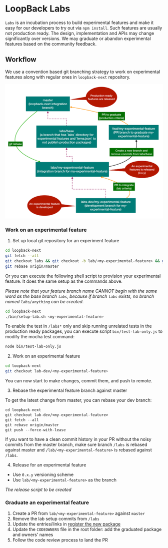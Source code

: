 # LoopBack Labs

`Labs` is an incubation process to build experimental features and make it easy
for our developers to try out via `npm install`. Such features are usually not
production ready. The design, implementation and APIs may change significantly
over versions. We may graduate or abandon experimental features based on the
community feedback.

## Workflow

We use a convention based git branching strategy to work on experimental
features along with regular ones in `loopback-next` repository.

![loopback-labs](./labs/labs.png)

### Work on an experimental feature

1. Set up local git repository for an experiment feature

```sh
cd loopback-next
git fetch --all
git checkout labs && git checkout -b lab/<my-experimental-feature> && git checkout -b lab-dev/<my-experimental-feature>
git rebase origin/master
```

Or you can execute the following shell script to provision your experimental feature. It does the same setup as the commands above.

*Please note that your feature branch name CANNOT begin with the same word as the base branch `labs`, because if branch `labs` exists, no branch named `labs/anything` can be created.*

```sh
cd loopback-next
./bin/setup-lab.sh <my-experimental-feature>
```

To enable the test in `/labs*` only and skip running unrelated tests in the production ready packages, you can execute script `bin/test-lab-only.js` to modify the mocha test command:

```sh
node bin/test-lab-only.js
```

2. Work on an experimental feature

```sh
cd loopback-next
git checkout lab-dev/<my-experimental-feature>
```

You can now start to make changes, commit them, and push to remote.

3. Rebase the experimental feature branch against master

To get the latest change from master, you can rebase your dev branch:

```
cd loopback-next
git checkout lab-dev/<my-experimental-feature>
git fetch --all
git rebase origin/master
git push --force-with-lease
```

If you want to have a clean commit history in your PR without the noisy commits from the master branch, make sure branch `/labs` is rebased against master and `/lab/<my-experimental-feature>` is rebased against `/labs`.

4. Release for an experimental feature

- Use `0.x.y` versioning scheme
- Use `lab/<my-experimental-feature>` as the branch

*The release script to be created*

### Graduate an experimental feature

1. Create a PR from `lab/<my-experimental-feature>` against `master`
2. Remove the lab setup commits from `/labs`
3. Update the entries/links in [register the new package](https://loopback.io/doc/en/contrib/code-contrib-lb4.html#register-the-new-package)
4. Update the `CODEOWNERS` file in the root folder: add the graduated package and owners' names
5. Follow the code review process to land the PR
